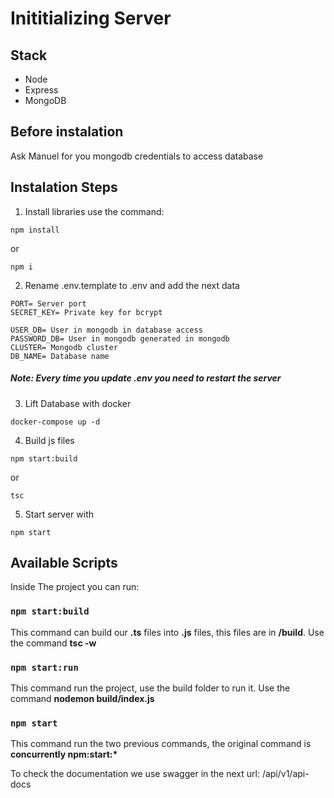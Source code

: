# Inititializing Server

## Stack

- Node
- Express
- MongoDB

## Before instalation
Ask Manuel for you mongodb credentials to access database

## Instalation Steps

1. Install libraries use the command:

```
npm install
```

or

```
npm i
```

2. Rename .env.template to .env and add the next data

```
PORT= Server port
SECRET_KEY= Private key for bcrypt

USER_DB= User in mongodb in database access
PASSWORD_DB= User in mongodb generated in mongodb
CLUSTER= Mongodb cluster
DB_NAME= Database name 
```

#####  Note: Every time you update .env you need to restart the server

3. Lift Database with docker

```
docker-compose up -d
```

4. Build js files

```
npm start:build
```

or

```
tsc
```

5. Start server with

```
npm start
```

## Available Scripts

Inside The project you can run:

### `npm start:build`

This command can build our **.ts** files into **.js** files, this files are in **/build**. Use the command **tsc -w**

### `npm start:run`

This command run the project, use the build folder to run it. Use the command **nodemon build/index.js**

### `npm start`

This command run the two previous commands, the original command is **concurrently npm:start:\***

To check the documentation we use swagger in the next url: /api/v1/api-docs
